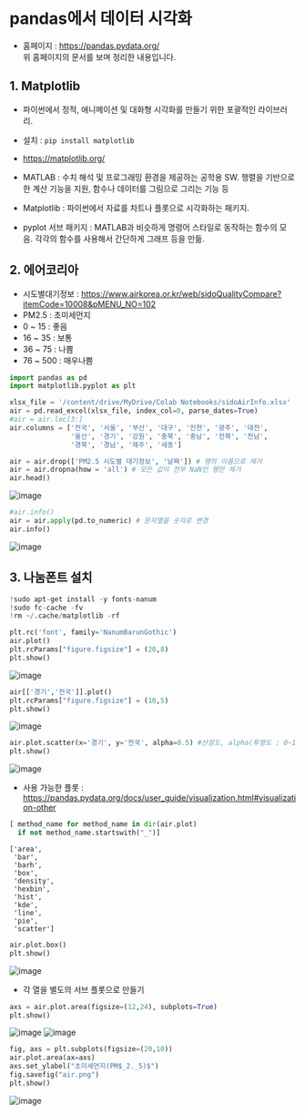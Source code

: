 # pandas에서 데이터 시각화
+ 홈페이지 : https://pandas.pydata.org/  
위 홈페이지의 문서를 보며 정리한 내용입니다.

## 1. Matplotlib
+ 파이썬에서 정적, 애니메이션 및 대화형 시각화를 만들기 위한 포괄적인 라이브러리.

+ 설치 : `pip install matplotlib`
+ https://matplotlib.org/

+ MATLAB : 수치 해석 및 프로그래밍 환경을 제공하는 공학용 SW. 행렬을 기반으로 한 계산 기능을 지원, 함수나 데이터를 그림으로 그리는 기능 등

+ Matplotlib : 파이썬에서 자료를 차트나 플롯으로 시각화하는 패키지.

+ pyplot 서브 패키지 : MATLAB과 비슷하게 명령어 스타일로 동작하는 함수의 모음. 각각의 함수를 사용해서 간단하게 그래프 등을 만듦.


## 2. 에어코리아

+ 시도별대기정보 :  https://www.airkorea.or.kr/web/sidoQualityCompare?itemCode=10008&pMENU_NO=102
+ PM2.5 : 초미세먼지
+ 0 ~ 15 : 좋음
+ 16 ~ 35 : 보통
+ 36 ~ 75 : 나쁨
+ 76 ~ 500 : 매우나쁨

```python
import pandas as pd
import matplotlib.pyplot as plt

xlsx_file = '/content/drive/MyDrive/Colab Notebooks/sidoAirInfo.xlsx'
air = pd.read_excel(xlsx_file, index_col=0, parse_dates=True)
#air = air.loc[3:]
air.columns = ['전국', '서울', '부산', '대구', '인천', '광주', '대전', 
               '울산', '경기', '강원', '충북', '충남', '전북', '전남', 
               '경북', '경남', '제주', '세종']

air = air.drop(['PM2.5 시도별 대기정보', '날짜']) # 행의 이름으로 제거
air = air.dropna(how = 'all') # 모든 값이 전부 NaN인 행만 제거
air.head()
```

![image](https://user-images.githubusercontent.com/47412229/200163131-1cdcad0f-cfb7-4326-8e53-55a1b671b59a.png)

```python
#air.info()
air = air.apply(pd.to_numeric) # 문자열을 숫자로 변경
air.info()
```
![image](https://user-images.githubusercontent.com/47412229/200163165-7a92f327-a566-4070-8b14-e12139b2ab64.png)

## 3. 나눔폰트 설치

```python
!sudo apt-get install -y fonts-nanum
!sudo fc-cache -fv
!rm ~/.cache/matplotlib -rf
```

```python
plt.rc('font', family='NanumBarunGothic')
air.plot()
plt.rcParams["figure.figsize"] = (20,8)
plt.show()
```
![image](https://user-images.githubusercontent.com/47412229/200163204-70c8ea06-2bb7-4008-a2ea-a1af9ca7f2e9.png)

```python
air[['경기','전국']].plot()
plt.rcParams["figure.figsize"] = (10,5)
plt.show()
```
![image](https://user-images.githubusercontent.com/47412229/200163219-d271f57d-5063-4cae-b447-7b5905da65a6.png)

```python
air.plot.scatter(x='경기', y='전국', alpha=0.5) #산점도, alpha(투명도 : 0~1)
plt.show()
```
![image](https://user-images.githubusercontent.com/47412229/200163244-80860b25-37c7-450c-8a0a-5a44191e74a7.png)

+ 사용 가능한 플롯 : https://pandas.pydata.org/docs/user_guide/visualization.html#visualization-other  

```python
[ method_name for method_name in dir(air.plot)
  if not method_name.startswith("_")]
```
    ['area',
     'bar',
     'barh',
     'box',
     'density',
     'hexbin',
     'hist',
     'kde',
     'line',
     'pie',
     'scatter']  
 
 ```python
air.plot.box()
plt.show()
```  

![image](https://user-images.githubusercontent.com/47412229/200163308-790bca70-214b-4eaf-8d4f-f17441e7c628.png)

+ 각 열을 별도의 서브 플롯으로 만들기

```python
axs = air.plot.area(figsize=(12,24), subplots=True)
plt.show()
```

![image](https://user-images.githubusercontent.com/47412229/200163339-06f5fcb4-3b91-4bf9-983f-7de39b43179f.png)
![image](https://user-images.githubusercontent.com/47412229/200163357-b498bb84-4937-49d7-a528-96f70ae93cbe.png)

```python
fig, axs = plt.subplots(figsize=(20,10))
air.plot.area(ax=axs)
axs.set_ylabel("초미세먼지(PM$_2._5)$")
fig.savefig("air.png")
plt.show()
```
![image](https://user-images.githubusercontent.com/47412229/200163386-a048affd-cb4c-471c-9782-76477205c919.png)



 










